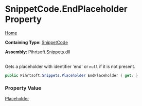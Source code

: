 # SnippetCode\.EndPlaceholder Property

[Home](../../../../README.md)

**Containing Type**: [SnippetCode](../README.md)

**Assembly**: Pihrtsoft\.Snippets\.dll

\
Gets a placeholder with identifier 'end' or `null` if it is not present\.

```csharp
public Pihrtsoft.Snippets.Placeholder EndPlaceholder { get; }
```

### Property Value

[Placeholder](../../Placeholder/README.md)

